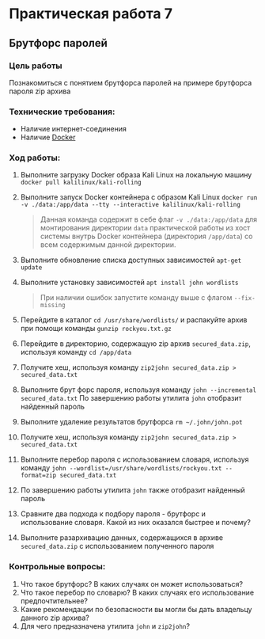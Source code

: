 # Практическая работа 7
## Брутфорс паролей

### Цель работы
Познакомиться с понятием брутфорса паролей на примере брутфорса пароля zip архива

### Технические требования:
- Наличие интернет-соединения
- Наличие [Docker](https://docs.docker.com/desktop/)

### Ход работы:
1. Выполните загрузку Docker образа Kali Linux на локальную машину `docker pull kalilinux/kali-rolling`

2. Выполните запуск Docker контейнера с образом Kali Linux `docker run -v ./data:/app/data --tty --interactive kalilinux/kali-rolling`
   > Данная команда содержит в себе флаг `-v ./data:/app/data` для монтирования директории `data` практической работы из хост системы внутрь Docker контейнера (директория `/app/data`) со всем содержимым данной директории.

3. Выполните обновление списка доступных зависимостей `apt-get update`

4. Выполните установку зависимостей `apt install john wordlists`
    > При наличии ошибок запустите команду выше с флагом `--fix-missing`

5. Перейдите в каталог `cd /usr/share/wordlists/` и распакуйте архив при помощи команды `gunzip rockyou.txt.gz`

6. Перейдите в директорию, содержащую zip архив `secured_data.zip`, используя команду  `cd /app/data`

7. Получите хеш, используя команду `zip2john secured_data.zip > secured_data.txt`

8. Выполните брут форс пароля, используя команду `john --incremental secured_data.txt`
По завершению работы утилита `john` отобразит найденный пароль

9. Выполните удаление результатов брутфорса `rm ~/.john/john.pot`

10. Получите хеш, используя команду `zip2john secured_data.zip > secured_data.txt`

11.  Выполните перебор пароля с использованием словаря, используя команду `john --wordlist=/usr/share/wordlists/rockyou.txt --format=zip secured_data.txt`

12.  По завершению работы утилита `john` также отобразит найденный пароль

13.  Сравните два подхода к подбору пароля - брутфорс и использование словаря. Какой из них оказался быстрее и почему?

14.  Выполните разархивацию данных, содержащихся в архиве `secured_data.zip` с использованием полученного пароля

### Контрольные вопросы:
1. Что такое брутфорс? В каких случаях он может использоваться?
2. Что такое перебор по словарю? В каких случаях его использование предпочтительнее?
3. Какие рекомендации по безопасности вы могли бы дать владельцу данного zip архива?
4. Для чего предназначена утилита `john` и `zip2john`?